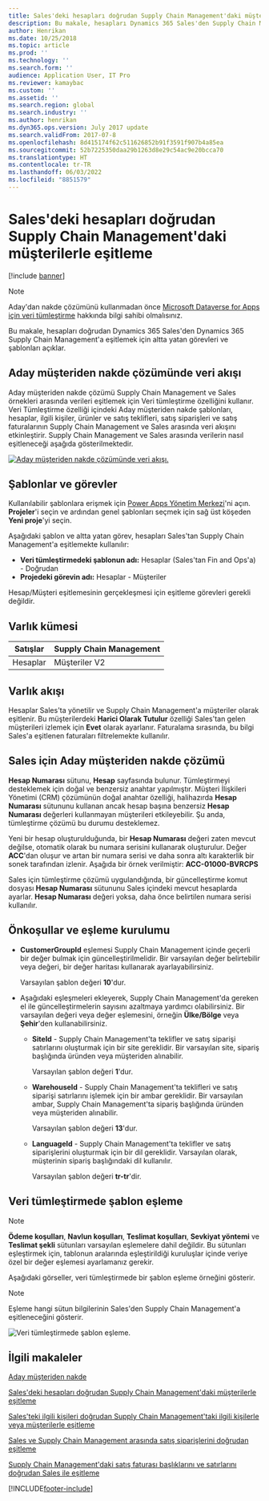 ```yaml
---
title: Sales'deki hesapları doğrudan Supply Chain Management'daki müşterilerle eşitleme
description: Bu makale, hesapları Dynamics 365 Sales'den Supply Chain Management'a eşitlemek için altta yatan görevleri ve şablonları açıklar.
author: Henrikan
ms.date: 10/25/2018
ms.topic: article
ms.prod: ''
ms.technology: ''
ms.search.form: ''
audience: Application User, IT Pro
ms.reviewer: kamaybac
ms.custom: ''
ms.assetid: ''
ms.search.region: global
ms.search.industry: ''
ms.author: henrikan
ms.dyn365.ops.version: July 2017 update
ms.search.validFrom: 2017-07-8
ms.openlocfilehash: 8d415174f62c511626852b91f3591f907b4a85ea
ms.sourcegitcommit: 52b7225350daa29b1263d8e29c54ac9e20bcca70
ms.translationtype: HT
ms.contentlocale: tr-TR
ms.lasthandoff: 06/03/2022
ms.locfileid: "8851579"
---
```

# <a name="synchronize-accounts-directly-from-sales-to-customers-in-supply-chain-management"></a>Sales'deki hesapları doğrudan Supply Chain Management'daki müşterilerle eşitleme

[!include [banner](../includes/banner.md)]



> [!NOTE]
> Aday'dan nakde çözümünü kullanmadan önce [Microsoft Dataverse for Apps için veri tümleştirme](/powerapps/administrator/data-integrator) hakkında bilgi sahibi olmalısınız.

Bu makale, hesapları doğrudan Dynamics 365 Sales'den Dynamics 365 Supply Chain Management'a eşitlemek için altta yatan görevleri ve şablonları açıklar.

## <a name="data-flow-in-prospect-to-cash"></a>Aday müşteriden nakde çözümünde veri akışı

Aday müşteriden nakde çözümü Supply Chain Management ve Sales örnekleri arasında verileri eşitlemek için Veri tümleştirme özelliğini kullanır.  Veri Tümleştirme özelliği içindeki Aday müşteriden nakde şablonları, hesaplar, ilgili kişiler, ürünler ve satış teklifleri, satış siparişleri ve satış faturalarının Supply Chain Management ve Sales arasında veri akışını etkinleştirir. Supply Chain Management ve Sales arasında verilerin nasıl eşitleneceği aşağıda gösterilmektedir.

[![Aday müşteriden nakde çözümünde veri akışı.](./media/prospect-to-cash-data-flow.png)](./media/prospect-to-cash-data-flow.png)

## <a name="templates-and-tasks"></a>Şablonlar ve görevler

Kullanılabilir şablonlara erişmek için [Power Apps Yönetim Merkezi](https://preview.admin.powerapps.com/dataintegration)'ni açın. **Projeler**'i seçin ve ardından genel şablonları seçmek için sağ üst köşeden **Yeni proje**'yi seçin.

Aşağıdaki şablon ve altta yatan görev, hesapları Sales'tan Supply Chain Management'a eşitlemekte kullanılır:

- **Veri tümleştirmedeki şablonun adı:** Hesaplar (Sales'tan Fin and Ops'a) - Doğrudan
- **Projedeki görevin adı:** Hesaplar - Müşteriler

Hesap/Müşteri eşitlemesinin gerçekleşmesi için eşitleme görevleri gerekli değildir.

## <a name="entity-set"></a>Varlık kümesi

| Satışlar    | Supply Chain Management |
|----------|------------------------|
| Hesaplar | Müşteriler V2           |

## <a name="entity-flow"></a>Varlık akışı

Hesaplar Sales'ta yönetilir ve Supply Chain Management'a müşteriler olarak eşitlenir. Bu müşterilerdeki **Harici Olarak Tutulur** özelliği Sales'tan gelen müşterileri izlemek için **Evet** olarak ayarlanır. Faturalama sırasında, bu bilgi Sales'a eşitlenen faturaları filtrelemekte kullanılır.

## <a name="prospect-to-cash-solution-for-sales"></a>Sales için Aday müşteriden nakde çözümü

**Hesap Numarası** sütunu, **Hesap** sayfasında bulunur. Tümleştirmeyi desteklemek için doğal ve benzersiz anahtar yapılmıştır. Müşteri İlişkileri Yönetimi (CRM) çözümünün doğal anahtar özelliği, halihazırda **Hesap Numarası** sütununu kullanan ancak hesap başına benzersiz **Hesap Numarası** değerleri kullanmayan müşterileri etkileyebilir. Şu anda, tümleştirme çözümü bu durumu desteklemez.

Yeni bir hesap oluşturulduğunda, bir **Hesap Numarası** değeri zaten mevcut değilse, otomatik olarak bu numara serisini kullanarak oluşturulur. Değer **ACC**'dan oluşur ve artan bir numara serisi ve daha sonra altı karakterlik bir sonek tarafından izlenir. Aşağıda bir örnek verilmiştir: **ACC-01000-BVRCPS**

Sales için tümleştirme çözümü uygulandığında, bir güncelleştirme komut dosyası **Hesap Numarası** sütununu Sales içindeki mevcut hesaplarda ayarlar. **Hesap Numarası** değeri yoksa, daha önce belirtilen numara serisi kullanılır.

## <a name="preconditions-and-mapping-setup"></a>Önkoşullar ve eşleme kurulumu

- **CustomerGroupId** eşlemesi Supply Chain Management içinde geçerli bir değer bulmak için güncelleştirilmelidir. Bir varsayılan değer belirtebilir veya değeri, bir değer haritası kullanarak ayarlayabilirsiniz.

    Varsayılan şablon değeri **10**'dur.

- Aşağıdaki eşleşmeleri ekleyerek, Supply Chain Management'da gereken el ile güncelleştirmelerin sayısını azaltmaya yardımcı olabilirsiniz. Bir varsayılan değeri veya değer eşlemesini, örneğin **Ülke/Bölge** veya **Şehir**'den kullanabilirsiniz.

    - **SiteId** - Supply Chain Management'ta teklifler ve satış siparişi satırlarını oluşturmak için bir site gereklidir. Bir varsayılan site, sipariş başlığında üründen veya müşteriden alınabilir.

        Varsayılan şablon değeri **1**'dur.

    - **WarehouseId** - Supply Chain Management'ta teklifleri ve satış siparişi satırlarını işlemek için bir ambar gereklidir. Bir varsayılan ambar, Supply Chain Management'ta sipariş başlığında üründen veya müşteriden alınabilir.

        Varsayılan şablon değeri **13**'dur.

    - **LanguageId** - Supply Chain Management'ta teklifler ve satış siparişlerini oluşturmak için bir dil gereklidir. Varsayılan olarak, müşterinin sipariş başlığındaki dil kullanılır.

        Varsayılan şablon değeri **tr-tr**'dir.

## <a name="template-mapping-in-data-integration"></a>Veri tümleştirmede şablon eşleme

> [!NOTE]
> **Ödeme koşulları**, **Navlun koşulları**, **Teslimat koşulları**, **Sevkiyat yöntemi** ve **Teslimat şekli** sütunları varsayılan eşlemelere dahil değildir. Bu sütunları eşleştirmek için, tablonun aralarında eşleştirildiği kuruluşlar içinde veriye özel bir değer eşlemesi ayarlamanız gerekir.

Aşağıdaki görseller, veri tümleştirmede bir şablon eşleme örneğini gösterir. 

> [!NOTE]
> Eşleme hangi sütun bilgilerinin Sales'den Supply Chain Management'a eşitleneceğini gösterir.

![Veri tümleştirmede şablon eşleme.](./media/accounts-direct-template-mapping-data-integrator-1.png)

## <a name="related-articles"></a>İlgili makaleler


[Aday müşteriden nakde](prospect-to-cash.md)

[Sales'deki hesapları doğrudan Supply Chain Management'daki müşterilerle eşitleme](accounts-template-mapping-direct.md)

[Sales'teki ilgili kişileri doğrudan Supply Chain Management'taki ilgili kişilerle veya müşterilerle eşitleme](contacts-template-mapping-direct.md)

[Sales ve Supply Chain Management arasında satış siparişlerini doğrudan eşitleme](sales-order-template-mapping-direct-two-ways.md)

[Supply Chain Management'daki satış faturası başlıklarını ve satırlarını doğrudan Sales ile eşitleme](sales-invoice-template-mapping-direct.md)



[!INCLUDE[footer-include](../../includes/footer-banner.md)]